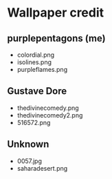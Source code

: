 # Wallpaper credit

## purplepentagons (me)
- colordial.png
- isolines.png
- purpleflames.png

## Gustave Dore
- thedivinecomedy.png
- thedivinecomedy2.png
- 516572.png

## Unknown
- 0057.jpg
- saharadesert.png